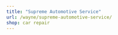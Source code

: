```yaml
---
title: "Supreme Automotive Service"
url: /wayne/supreme-automotive-service/
shop: car repair
---
```

